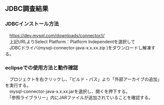 ## JDBC調査結果
### JDBCインストール方法
　https://dev.mysql.com/downloads/connector/j/  
　上記URLよりSelect Platform：Platform Independentを選択して  
　JDBCドライバ(mysql-connector-java-x.x.xx.zip )をダウンロードし解凍する。  

### eclipseでの使用方法と動作確認
　プロジェクトを右クリックし、「ビルド・パス」より「外部アーカイブの追加」を実行する。  
　mysql-connector-java-x.x.xx.jarを選択し、開くを押下する。  
　「参照ライブラリー」内にJARファイルが追加されていることを確認する。  
　
